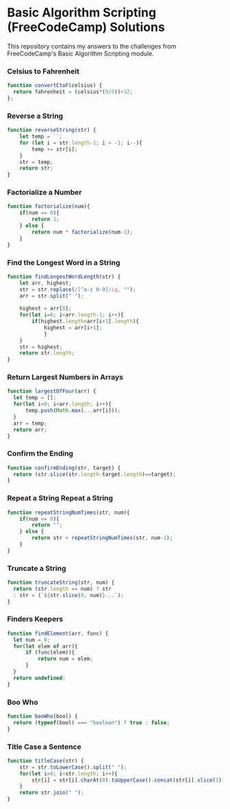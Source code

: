 # Basic Algorithm Scripting (FreeCodeCamp) Solutions
 This repository contains my answers to the challenges from FreeCodeCamp's Basic Algorithm Scripting module.

### Celsius to Fahrenheit
```javascript
function convertCtoF(celsius) {
  return fahrenheit = (celsius*(9/5))+32;
};
```

### Reverse a String
```javascript
function reverseString(str) {
    let temp = ``;
    for (let i = str.length-1; i > -1; i--){
    	temp += str[i];
    }
    str = temp;
    return str;
}
```

### Factorialize a Number
```javascript
function factorialize(num){
	if(num == 0){
		return 1;
	} else {
		return num * factorialize(num-1);
	}
}
```

### Find the Longest Word in a String
```javascript
function findLongestWordLength(str) {
	let arr, highest;
	str = str.replace(/[^a-z 0-9]/ig, "");
	arr = str.split(" ");
	
	highest = arr[0];
	for(let i=0; i<arr.length-1; i++){
		if(highest.length<arr[i+1].length){
        	highest = arr[i+1];
    		}
	}
	str = highest;
  	return str.length;
}
```

### Return Largest Numbers in Arrays
```javascript
function largestOfFour(arr) {
  let temp = [];
  for(let i=0; i<arr.length; i++){
      temp.push(Math.max(...arr[i]));
  }
  arr = temp;
  return arr;
}
```

### Confirm the Ending
```javascript
function confirmEnding(str, target) {
  return (str.slice(str.length-target.length)==target);
}
```

### Repeat a String Repeat a String
```javascript
function repeatStringNumTimes(str, num){
    if(num <= 0){
        return "";
    } else {
        return str + repeatStringNumTimes(str, num-1);
    }
}
```

### Truncate a String
```javascript
function truncateString(str, num) {
  return (str.length <= num) ? str
  : str = (`${str.slice(0, num)}...`);
}
```

### Finders Keepers
```javascript
function findElement(arr, func) {
  let num = 0;
  for(let elem of arr){
      if (func(elem)){
          return num = elem;
      }
  }
  return undefined;  
}
```

### Boo Who
```javascript
function booWho(bool) {
  return (typeof(bool) === "boolean") ? true : false;
}
```

### Title Case a Sentence
```javascript
function titleCase(str) {
    str = str.toLowerCase().split(" ");
    for(let i=0; i<str.length; i++){
        str[i] = str[i].charAt(0).toUpperCase().concat(str[i].slice(1));
    }
    return str.join(" ");
}
```
